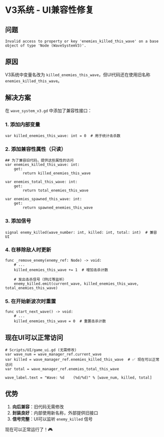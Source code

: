 # V3系统 - UI兼容性修复

## 问题
```
Invalid access to property or key 'enemies_killed_this_wave' on a base object of type 'Node (WaveSystemV3)'.
```

## 原因
V3系统中变量名改为 `killed_enemies_this_wave`，但UI代码还在使用旧名称 `enemies_killed_this_wave`。

## 解决方案

在 `wave_system_v3.gd` 中添加了兼容性接口：

### 1. 添加内部变量
```gdscript
var killed_enemies_this_wave: int = 0  # 用于统计击杀数
```

### 2. 添加兼容性属性（只读）
```gdscript
## 为了兼容旧代码，提供这些属性的访问
var enemies_killed_this_wave: int:
    get:
        return killed_enemies_this_wave

var enemies_total_this_wave: int:
    get:
        return total_enemies_this_wave

var enemies_spawned_this_wave: int:
    get:
        return spawned_enemies_this_wave
```

### 3. 添加信号
```gdscript
signal enemy_killed(wave_number: int, killed: int, total: int)  # 兼容UI
```

### 4. 在移除敌人时更新
```gdscript
func _remove_enemy(enemy_ref: Node) -> void:
    # ...
    killed_enemies_this_wave += 1  # 增加击杀计数
    
    # 发出击杀信号（供UI等监听）
    enemy_killed.emit(current_wave, killed_enemies_this_wave, total_enemies_this_wave)
```

### 5. 在开始新波次时重置
```gdscript
func start_next_wave() -> void:
    # ...
    killed_enemies_this_wave = 0  # 重置击杀计数
```

## 现在UI可以正常访问

```gdscript
# Scripts/UI/game_ui.gd (无需修改)
var wave_num = wave_manager_ref.current_wave
var killed = wave_manager_ref.enemies_killed_this_wave  # ✅ 现在可以正常访问
var total = wave_manager_ref.enemies_total_this_wave

wave_label.text = "Wave: %d    (%d/%d)" % [wave_num, killed, total]
```

## 优势

1. **向后兼容**：旧代码无需修改
2. **封装良好**：内部使用新名称，外部提供旧接口
3. **信号完整**：UI可以监听 `enemy_killed` 信号

现在可以正常运行了！🎮

